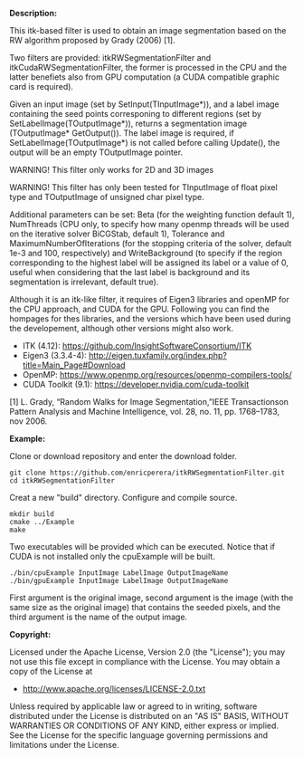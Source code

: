 
**Description:** 

  This itk-based filter is used to obtain an image segmentation based 
  on the RW algorithm proposed by Grady (2006) [1]. 

  Two filters are provided: itkRWSegmentationFilter and 
  itkCudaRWSegmentationFilter, the former is processed in the CPU and 
  the latter benefiets also from GPU computation (a CUDA compatible 
  graphic card is required).
  
  Given an input image (set by SetInput(TInputImage*)), and a label 
  image containing the seed points corresponing to different regions
  (set by SetLabelImage(TOutputImage*)), returns a segmentation image
  (TOutputImage* GetOutput()). The label image is required, if 
  SetLabelImage(TOutputImage*) is not called before calling Update(),
  the output will be an empty TOutputImage pointer.

  WARNING! This filter only works for 2D and 3D images

  WARNING! This filter has only been tested for TInputImage of float 
  pixel type and TOutputImage of unsigned char pixel type.

  Additional parameters can be set: Beta (for the weighting function
  default 1), NumThreads (CPU only, to specify how many openmp threads 
  will be used on the iterative solver BiCGStab, default 1), Tolerance 
  and MaximumNumberOfIterations (for the stopping criteria of the solver,
  default 1e-3 and 100, respectively) and WriteBackground (to specify
  if the region corresponding to the highest label will be assigned 
  its label or a value of 0, useful when considering that the last 
  label is background and its segmentation is irrelevant, default true).

  Although it is an itk-like filter, it requires of Eigen3 libraries
  and openMP for the CPU approach, and CUDA for the GPU. Following you 
  can find the hompages for thes libraries, and the versions which have 
  been used during the developement, although other versions might also 
  work.

  - ITK (4.12): https://github.com/InsightSoftwareConsortium/ITK
  - Eigen3 (3.3.4-4): http://eigen.tuxfamily.org/index.php?title=Main_Page#Download
  - OpenMP: https://www.openmp.org/resources/openmp-compilers-tools/
  - CUDA Toolkit (9.1): https://developer.nvidia.com/cuda-toolkit 

  [1] L. Grady, “Random Walks for Image Segmentation,”IEEE 
      Transactionson Pattern Analysis and Machine Intelligence, 
      vol. 28, no. 11, pp. 1768–1783, nov 2006.


**Example:**

  Clone or download repository and enter the download folder.

    git clone https://github.com/enricperera/itkRWSegmentationFilter.git
    cd itkRWSegmentationFilter

  Creat a new "build" directory. Configure and compile source.

    mkdir build
    cmake ../Example
    make

  Two executables will be provided which can be executed. Notice that if
  CUDA is not installed only the cpuExample will be built.

    ./bin/cpuExample InputImage LabelImage OutputImageName
    ./bin/gpuExample InputImage LabelImage OutputImageName

  First argument is the original image, second argument is the image
  (with the same size as the original image) that contains the seeded
  pixels, and the third argument is the name of the output image.


**Copyright:**

  Licensed under the Apache License, Version 2.0 (the "License");
  you may not use this file except in compliance with the License.
  You may obtain a copy of the License at

  - http://www.apache.org/licenses/LICENSE-2.0.txt

  Unless required by applicable law or agreed to in writing, software
  distributed under the License is distributed on an "AS IS" BASIS,
  WITHOUT WARRANTIES OR CONDITIONS OF ANY KIND, either express or implied.
  See the License for the specific language governing permissions and
  limitations under the License.
 